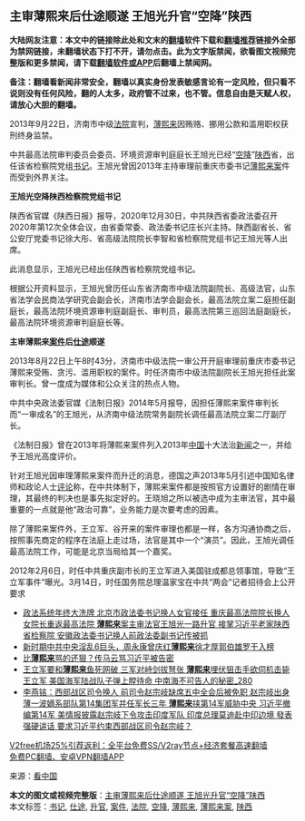  <h2>主审薄熙来后仕途顺遂 王旭光升官“空降”陕西</h2> <p class="notice"><b>大陆网友注意：本文中的链接除此处和文末的<a href="https://github.com/bannedbook/fanqiang" >翻墙</a>软件下载和<a href="https://github.com/killgcd/justmysocks/blob/master/README.md">翻墙推荐</a>链接外全部为禁网链接，未翻墙状态下打不开，请勿点击。此为文字版禁闻，欲看图文视频完整版和更多禁闻，请下载<a href="https://github.com/bannedbook/fanqiang">翻墙软件或APP</a>后翻墙上禁闻网。</p><p>备注：翻墙看新闻非常安全，翻墙以真实身份发表敏感言论有一定风险，但只看不说则没有任何风险，翻的人太多，政府管不过来，也不管。信息自由是天赋人权，请放心大胆的翻墙。</b></p>  <div class="entry"> <p id="conimg">2013年9月22日，济南市中级<a href="https://www.bannedbook.org/bnews/tag/%e6%b3%95%e9%99%a2/" class="st_tag internal_tag" rel="tag" title="标签 法院 下的日志">法院</a>宣判，<a href="https://www.bannedbook.org/bnews/tag/%e8%96%84%e7%86%99%e6%9d%a5/" class="st_tag internal_tag" rel="tag" title="标签 薄熙来 下的日志">薄熙来</a>因贿赂、挪用公款和滥用职权获刑终身监禁。</p> <p>中共最高法院审判委员会委员、环境资源审判庭庭长王旭光已经“<a href="https://www.bannedbook.org/bnews/tag/%E7%A9%BA%E9%99%8D/" class="st_tag internal_tag" rel="tag" title="标签 空降 下的日志">空降</a>”<a href="https://www.bannedbook.org/bnews/tag/%e9%99%95%e8%a5%bf/" class="st_tag internal_tag" rel="tag" title="标签 陕西 下的日志">陕西</a>省，出任该省检察院党组<a href="https://www.bannedbook.org/bnews/tag/%e4%b9%a6%e8%ae%b0/" class="st_tag internal_tag" rel="tag" title="标签 书记 下的日志">书记</a>。王旭光曾因2013年主持审理前重庆市委书记<a href="https://www.bannedbook.org/bnews/tag/%e8%96%84%e7%86%99%e6%9d%a5%e6%a1%88/" class="st_tag internal_tag" rel="tag" title="标签 薄熙来案 下的日志">薄熙来案</a>件而受到外界关注。</p> <p><strong>王旭光空降陕西检察院党组书记</strong></p> <p>陕西省官媒《陕西日报》报导，2020年12月30日，中共陕西省委政法委召开2020年第12次全体会议，由省委常委、政法委书记庄长兴主持。陕西副省长、省公安厅党委书记徐大彤、省高级法院院长李智和省检察院党组书记王旭光等人出席。</p>  <p>此消息显示，王旭光已经出任陕西省检察院党组书记。</p> <p>根据公开资料显示，王旭光曾历任山东省济南市中级法院副院长、高级法官，山东省法学会民商法学研究会副会长，济南市法学会副会长，最高法院立案二庭担任副庭长，最高法院环境资源审判庭副庭长、审判员，最高法院第三巡回法庭副庭长，最高法院环境资源审判庭庭长等。</p> <p><strong>主审薄熙来<a href="https://www.bannedbook.org/bnews/tag/%E6%A1%88%E4%BB%B6/" class="st_tag internal_tag" rel="tag" title="标签 案件 下的日志">案件</a>后<a href="https://www.bannedbook.org/bnews/tag/%E4%BB%95%E9%80%94/" class="st_tag internal_tag" rel="tag" title="标签 仕途 下的日志">仕途</a>顺遂</strong></p> <p>2013年8月22日上午8时43分，济南市中级法院一审公开开庭审理前重庆市委书记薄熙来受贿、贪污、滥用职权的案件。时任济南市中级法院副院长王旭光担任此案审判长。曾一度成为媒体和公众关注的热点人物。</p>  <p>中共中央政法委官媒《法制日报》2014年5月报导，因担任薄熙来案件审判长而“一审成名”的王旭光，从济南中级法院常务副院长调任最高法院立案二厅副厅长。</p> <p>《法制日报》曾在2013年将薄熙来案件列入2013年<span class='wp_keywordlink_affiliate'><a href="https://www.bannedbook.org/" title="中国" target="_blank">中国</a></span>十大法治<span class='wp_keywordlink_affiliate'><a href="https://www.bannedbook.org/" title="新闻">新闻</a></span>之一，并给予王旭光高度评价。</p> <p>针对王旭光因审理薄熙来案件而升迁的消息，德国之声2013年5月引述中国知名律师和政论人士<span class='wp_keywordlink_affiliate'><a href="https://www.bannedbook.org/bnews/comments/" title="新闻评论" target="_blank">评论</a></span>称，在中共体制下，薄熙来案件都是按照官方设置好的剧情在审理，其最终的判决也是事先拟定好的。王晓旭之所以被选中成为主审法官，其中最重要的一点就是他“政治可靠”，业务能力是次要考虑的因素。</p> <p>除了薄熙来案件外，王立军、谷开来的案件审理也都是一样，各方沟通协商之后，按照事先商定的程序在法庭上走过场，法官是其中一个“演员”。因此，王旭光调任最高法院工作，可能是北京当局给其一个嘉奖。</p>  <p>2012年2月6日，时任中共重庆副市长的王立军进入美国驻成都总领事馆，导致“王立军事件”曝光。3月14日，时任国务院总理温家宝在中共“两会”记者招待会上公开要求</p> <ul class='op-related-articles' title='相关阅读'> <li><a href='https://www.bannedbook.org/bnews/comments/20210102/1459375.html' target='_blank'>政法系统年终大洗牌 北京市政法委书记换人女官接任 重庆最高法院院长换人女院长重返最高法院 <b>薄熙来</b>案主审法官王旭光一路升官 接掌习近平老家陕西省检察院 安徽政法委书记换人前政法委副书记传被抓</a></li> <li><a href='https://www.bannedbook.org/bnews/comments/20201228/1456655.html' target='_blank'>新时期中共中央淫乱6巨头，周永康曾庆红<b>薄熙来</b>徐才厚郭伯雄罗干入榜</a></li> <li><a href='https://www.bannedbook.org/bnews/comments/20201227/1455653.html' target='_blank'>比<b>薄熙来</b>骂的还狠？传马云骂习近平被告密</a></li> <li><a href='https://www.bannedbook.org/bnews/comments/20201220/1451268.html' target='_blank'>王立军要和<b>薄熙来</b>鱼死网破 三军对峙剑拔弩张 <b>薄熙来</b>埋伏狙击手欲伺机击毙王立军 美国海军陆战队子弹上膛待命 中南海不可告人的秘密_280</a></li> <li><a href='https://www.bannedbook.org/bnews/comments/20201219/1450829.html' target='_blank'>李燕铭：西部战区司令换人 前司令赵宗岐缺席五中全会后被免职 赵宗岐出身薄一波嫡系部队第14集团军并任军长三年 <b>薄熙来</b>挟第14军威胁中央 习近平撤编第14军 美情报披露赵宗岐下令攻击印度军队 印度总理莫迪赴中印边境 發表强硬讲话 要求习近平约束西部战区司令赵宗岐？</a></li> </ul> <p class="texttj"> <a href="https://github.com/bannedbook/fanqiang/wiki/V2ray%E6%9C%BA%E5%9C%BA" target="_blank">V2free机场25%引荐返利：全平台免费SS/V2ray节点+经济套餐高速翻墙</a><br/> <a href="https://github.com/bannedbook/fanqiang/wiki/%E7%A6%81%E9%97%BB%E7%BD%91%E5%AE%89%E5%8D%93%E7%BF%BB%E5%A2%99%E6%96%B0%E9%97%BBAPP" target="_blank">免费PC翻墙、安卓VPN翻墙APP</a></p><p> 来源：<span class='wp_keywordlink_affiliate'><a href="https://www.secretchina.com/" title="看中国" target="_blank">看中国</a></span> </p><a name='sharetosocial'></a>       <div><b>本文的图文或视频完整版</b>：<a href='https://www.bannedbook.org/bnews/cbnews/20210102/1459544.html'>主审薄熙来后仕途顺遂 王旭光升官“空降”陕西</a></div>  </div><!--END ENTRY--> <div class="postfooter"> <div>本文标签：<a href="https://www.bannedbook.org/bnews/tag/%e4%b9%a6%e8%ae%b0/" rel="tag">书记</a>, <a href="https://www.bannedbook.org/bnews/tag/%E4%BB%95%E9%80%94/" rel="tag">仕途</a>, <a href="https://www.bannedbook.org/bnews/tag/%E5%8D%87%E5%AE%98/" rel="tag">升官</a>, <a href="https://www.bannedbook.org/bnews/tag/%E6%A1%88%E4%BB%B6/" rel="tag">案件</a>, <a href="https://www.bannedbook.org/bnews/tag/%e6%b3%95%e9%99%a2/" rel="tag">法院</a>, <a href="https://www.bannedbook.org/bnews/tag/%E7%A9%BA%E9%99%8D/" rel="tag">空降</a>, <a href="https://www.bannedbook.org/bnews/tag/%e8%96%84%e7%86%99%e6%9d%a5/" rel="tag">薄熙来</a>, <a href="https://www.bannedbook.org/bnews/tag/%e8%96%84%e7%86%99%e6%9d%a5%e6%a1%88/" rel="tag">薄熙来案</a>, <a href="https://www.bannedbook.org/bnews/tag/%e9%99%95%e8%a5%bf/" rel="tag">陕西</a></div>  </div><!--END POSTFOOTER--> 